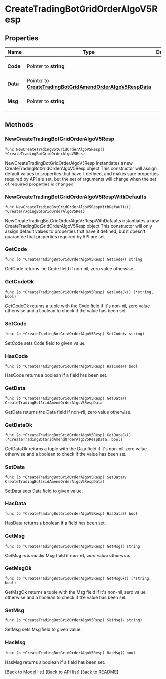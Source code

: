 # CreateTradingBotGridOrderAlgoV5Resp

## Properties

Name | Type | Description | Notes
------------ | ------------- | ------------- | -------------
**Code** | Pointer to **string** |  | [optional] [default to ""]
**Data** | Pointer to [**CreateTradingBotGridAmendOrderAlgoV5RespData**](CreateTradingBotGridAmendOrderAlgoV5RespData.md) |  | [optional] 
**Msg** | Pointer to **string** |  | [optional] [default to ""]

## Methods

### NewCreateTradingBotGridOrderAlgoV5Resp

`func NewCreateTradingBotGridOrderAlgoV5Resp() *CreateTradingBotGridOrderAlgoV5Resp`

NewCreateTradingBotGridOrderAlgoV5Resp instantiates a new CreateTradingBotGridOrderAlgoV5Resp object
This constructor will assign default values to properties that have it defined,
and makes sure properties required by API are set, but the set of arguments
will change when the set of required properties is changed

### NewCreateTradingBotGridOrderAlgoV5RespWithDefaults

`func NewCreateTradingBotGridOrderAlgoV5RespWithDefaults() *CreateTradingBotGridOrderAlgoV5Resp`

NewCreateTradingBotGridOrderAlgoV5RespWithDefaults instantiates a new CreateTradingBotGridOrderAlgoV5Resp object
This constructor will only assign default values to properties that have it defined,
but it doesn't guarantee that properties required by API are set

### GetCode

`func (o *CreateTradingBotGridOrderAlgoV5Resp) GetCode() string`

GetCode returns the Code field if non-nil, zero value otherwise.

### GetCodeOk

`func (o *CreateTradingBotGridOrderAlgoV5Resp) GetCodeOk() (*string, bool)`

GetCodeOk returns a tuple with the Code field if it's non-nil, zero value otherwise
and a boolean to check if the value has been set.

### SetCode

`func (o *CreateTradingBotGridOrderAlgoV5Resp) SetCode(v string)`

SetCode sets Code field to given value.

### HasCode

`func (o *CreateTradingBotGridOrderAlgoV5Resp) HasCode() bool`

HasCode returns a boolean if a field has been set.

### GetData

`func (o *CreateTradingBotGridOrderAlgoV5Resp) GetData() CreateTradingBotGridAmendOrderAlgoV5RespData`

GetData returns the Data field if non-nil, zero value otherwise.

### GetDataOk

`func (o *CreateTradingBotGridOrderAlgoV5Resp) GetDataOk() (*CreateTradingBotGridAmendOrderAlgoV5RespData, bool)`

GetDataOk returns a tuple with the Data field if it's non-nil, zero value otherwise
and a boolean to check if the value has been set.

### SetData

`func (o *CreateTradingBotGridOrderAlgoV5Resp) SetData(v CreateTradingBotGridAmendOrderAlgoV5RespData)`

SetData sets Data field to given value.

### HasData

`func (o *CreateTradingBotGridOrderAlgoV5Resp) HasData() bool`

HasData returns a boolean if a field has been set.

### GetMsg

`func (o *CreateTradingBotGridOrderAlgoV5Resp) GetMsg() string`

GetMsg returns the Msg field if non-nil, zero value otherwise.

### GetMsgOk

`func (o *CreateTradingBotGridOrderAlgoV5Resp) GetMsgOk() (*string, bool)`

GetMsgOk returns a tuple with the Msg field if it's non-nil, zero value otherwise
and a boolean to check if the value has been set.

### SetMsg

`func (o *CreateTradingBotGridOrderAlgoV5Resp) SetMsg(v string)`

SetMsg sets Msg field to given value.

### HasMsg

`func (o *CreateTradingBotGridOrderAlgoV5Resp) HasMsg() bool`

HasMsg returns a boolean if a field has been set.


[[Back to Model list]](../README.md#documentation-for-models) [[Back to API list]](../README.md#documentation-for-api-endpoints) [[Back to README]](../README.md)


